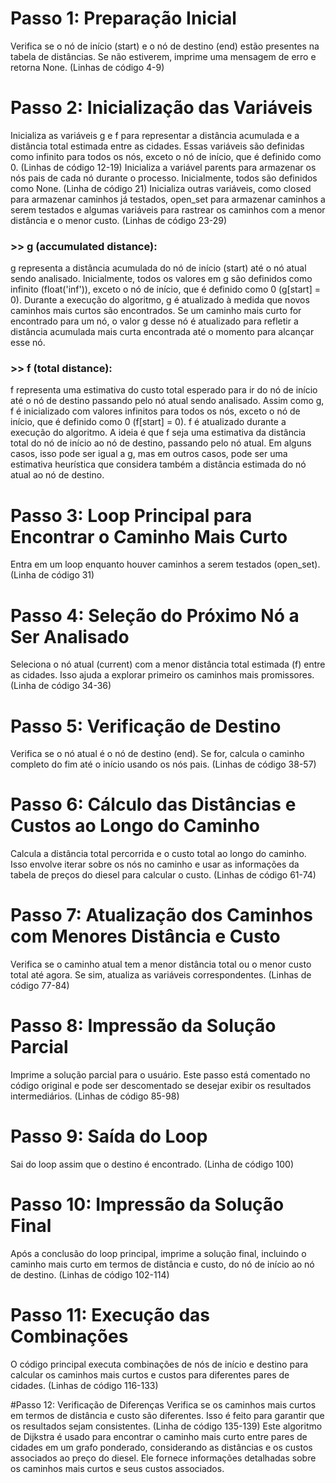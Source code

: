# Passo 1: Preparação Inicial
Verifica se o nó de início (start) e o nó de destino (end) estão presentes na tabela de distâncias. Se não estiverem, imprime uma mensagem de erro e retorna None. (Linhas de código 4-9)


# Passo 2: Inicialização das Variáveis
Inicializa as variáveis g e f para representar a distância acumulada e a distância total estimada entre as cidades. Essas variáveis são definidas como infinito para todos os nós, exceto o nó de início, que é definido como 0. (Linhas de código 12-19)
Inicializa a variável parents para armazenar os nós pais de cada nó durante o processo. Inicialmente, todos são definidos como None. (Linha de código 21)
Inicializa outras variáveis, como closed para armazenar caminhos já testados, open_set para armazenar caminhos a serem testados e algumas variáveis para rastrear os caminhos com a menor distância e o menor custo. (Linhas de código 23-29)


### >> g (accumulated distance):
g representa a distância acumulada do nó de início (start) até o nó atual sendo analisado.
Inicialmente, todos os valores em g são definidos como infinito (float('inf')), exceto o nó de início, que é definido como 0 (g[start] = 0).
Durante a execução do algoritmo, g é atualizado à medida que novos caminhos mais curtos são encontrados. Se um caminho mais curto for encontrado para um nó, o valor g desse nó é atualizado para refletir a distância acumulada mais curta encontrada até o momento para alcançar esse nó.

### >> f (total distance):
f representa uma estimativa do custo total esperado para ir do nó de início até o nó de destino passando pelo nó atual sendo analisado.
Assim como g, f é inicializado com valores infinitos para todos os nós, exceto o nó de início, que é definido como 0 (f[start] = 0).
f é atualizado durante a execução do algoritmo. A ideia é que f seja uma estimativa da distância total do nó de início ao nó de destino, passando pelo nó atual. Em alguns casos, isso pode ser igual a g, mas em outros casos, pode ser uma estimativa heurística que considera também a distância estimada do nó atual ao nó de destino.


# Passo 3: Loop Principal para Encontrar o Caminho Mais Curto
Entra em um loop enquanto houver caminhos a serem testados (open_set). (Linha de código 31)


# Passo 4: Seleção do Próximo Nó a Ser Analisado
Seleciona o nó atual (current) com a menor distância total estimada (f) entre as cidades. Isso ajuda a explorar primeiro os caminhos mais promissores. (Linha de código 34-36)


# Passo 5: Verificação de Destino
Verifica se o nó atual é o nó de destino (end). Se for, calcula o caminho completo do fim até o início usando os nós pais. (Linhas de código 38-57)


# Passo 6: Cálculo das Distâncias e Custos ao Longo do Caminho
Calcula a distância total percorrida e o custo total ao longo do caminho. Isso envolve iterar sobre os nós no caminho e usar as informações da tabela de preços do diesel para calcular o custo. (Linhas de código 61-74)


# Passo 7: Atualização dos Caminhos com Menores Distância e Custo
Verifica se o caminho atual tem a menor distância total ou o menor custo total até agora. Se sim, atualiza as variáveis correspondentes. (Linhas de código 77-84)


# Passo 8: Impressão da Solução Parcial
Imprime a solução parcial para o usuário. Este passo está comentado no código original e pode ser descomentado se desejar exibir os resultados intermediários. (Linhas de código 85-98)


# Passo 9: Saída do Loop
Sai do loop assim que o destino é encontrado. (Linha de código 100)


# Passo 10: Impressão da Solução Final
Após a conclusão do loop principal, imprime a solução final, incluindo o caminho mais curto em termos de distância e custo, do nó de início ao nó de destino. (Linhas de código 102-114)


# Passo 11: Execução das Combinações
O código principal executa combinações de nós de início e destino para calcular os caminhos mais curtos e custos para diferentes pares de cidades. (Linhas de código 116-133)


#Passo 12: Verificação de Diferenças
Verifica se os caminhos mais curtos em termos de distância e custo são diferentes. Isso é feito para garantir que os resultados sejam consistentes. (Linha de código 135-139)
Este algoritmo de Dijkstra é usado para encontrar o caminho mais curto entre pares de cidades em um grafo ponderado, considerando as distâncias e os custos associados ao preço do diesel. Ele fornece informações detalhadas sobre os caminhos mais curtos e seus custos associados.
